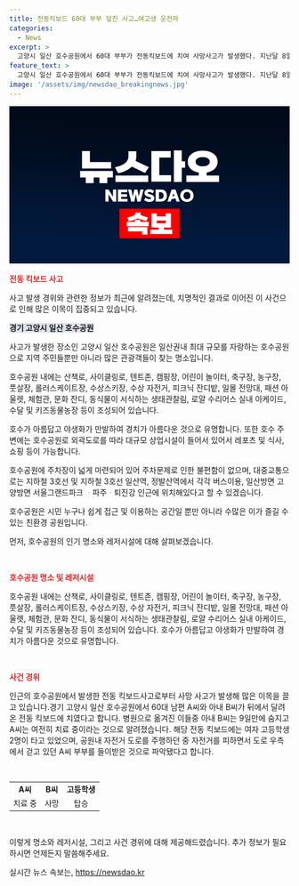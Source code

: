 ```yaml
---
title: 전동킥보드 60대 부부 덮친 사고…여고생 운전자
categories:
  - News
excerpt: >
  고양시 일산 호수공원에서 60대 부부가 전동킥보드에 치여 사망사고가 발생했다. 지난달 8일 오후 발생한 사고로 여자 고등학생 2명이 타고 있던 전동킥보드가 부부를 들이받았으며, 아내 B씨는 사고 후 9일 만에 사망했다. 아직 치료 중인 A씨와의 사고 경위가 논란이 되고 있다. 사람들의 안전 문제에 대한 관심이 증폭되고 있다.
feature_text: >
  고양시 일산 호수공원에서 60대 부부가 전동킥보드에 치여 사망사고가 발생했다. 지난달 8일 오후 발생한 사고로 여자 고등학생 2명이 타고 있던 전동킥보드가 부부를 들이받았으며, 아내 B씨는 사고 후 9일 만에 사망했다. 아직 치료 중인 A씨와의 사고 경위가 논란이 되고 있다. 사람들의 안전 문제에 대한 관심이 증폭되고 있다.
image: '/assets/img/newsdao_breakingnews.jpg'
---
```


<p><img src="/assets/img/newsdao_breakingnews.jpg" alt="bookingtag 속보" /></p>

<p><b><span style="color: #ee2323;">전동 킥보드 사고</span></b></p>

<p>사고 발생 경위와 관련한 정보가 최근에 알려졌는데, 치명적인 결과로 이어진 이 사건으로 인해 많은 이목이 집중되고 있습니다. </p>

<p><b><span style="background-color: #21538527;">경기 고양시 일산 호수공원</span></b></p>

<p>사고가 발생한 장소인 고양시 일산 호수공원은 일산권내 최대 규모를 자랑하는 호수공원으로 지역 주민들뿐만 아니라 많은 관광객들이 찾는 명소입니다. </p>

<p>호수공원 내에는 산책로, 사이클링로, 텐트존, 캠핑장, 어린이 놀이터, 축구장, 농구장, 풋살장, 롤러스케이트장, 수상스키장, 수상 자전거, 피크닉 잔디밭, 일몰 전망대, 패션 아울렛, 체험관, 문화 잔디, 동식물이 서식하는 생태관찰림, 로얄 수리어스 실내 아케이드, 수달 및 키즈동물농장 등이 조성되어 있습니다.</p>

<p>호수가 아름답고 야생화가 만발하여 경치가 아름다운 것으로 유명합니다. 또한 호수 주변에는 호수공원로 외곽도로를 따라 대규모 상업시설이 들어서 있어서 레포츠 및 식사, 쇼핑 등이 가능합니다.</p>

<p>호수공원에 주차장이 넓게 마련되어 있어 주차문제로 인한 불편함이 없으며, 대중교통으로는 지하철 3호선 및 지하철 3호선 일산역, 정발산역에서 각각 버스이용, 일산방면 고양방면 서울그랜드파크 ᆞ파주ᆞ퇴진강 인근에 위치해있다고 할 수 있겠습니다.</p>

<p>호수공원은 시민 누구나 쉽게 접근 및 이용하는 공간일 뿐만 아니라 수많은 이가 즐길 수 있는 친환경 공원입니다.</p>

<p>먼저, 호수공원의 인기 명소와 레저시설에 대해 살펴보겠습니다.</p>

<p data-ke-size="size16">&nbsp;</p>

<p><b><span style="color: #ee2323;">호수공원 명소 및 레저시설</span></b></p>

<p>호수공원 내에는 산책로, 사이클링로, 텐트존, 캠핑장, 어린이 놀이터, 축구장, 농구장, 풋살장, 롤러스케이트장, 수상스키장, 수상 자전거, 피크닉 잔디밭, 일몰 전망대, 패션 아울렛, 체험관, 문화 잔디, 동식물이 서식하는 생태관찰림, 로얄 수리어스 실내 아케이드, 수달 및 키즈동물농장 등이 조성되어 있습니다. 호수가 아름답고 야생화가 만발하여 경치가 아름다운 것으로 유명합니다. </p>

<p data-ke-size="size16">&nbsp;</p>

<p><b><span style="color: #ee2323;">사건 경위</span></b></p>

<p>인근의 호수공원에서 발생한 전동 킥보드사고로부터 사망 사고가 발생해 많은 이목을 끌고 있습니다.경기 고양시 일산 호수공원에서 60대 남편 A씨와 아내 B씨가 뒤에서 달려온 전동 킥보드에 치였다고 합니다. 병원으로 옮겨진 이들중 아내 B씨는 9일만에 숨지고 A씨는 여전히 치료 중이라는 것으로 알려졌습니다. 해당 전동 킥보드에는 여자 고등학생 2명이 타고 있었으며, 공원내 자전거 도로를 주행하던 중 자전거를 피하면서 도로 우측에서 걷고 있던 A씨 부부를 들이받은 것으로 파악됐다고 합니다.</p>

<p data-ke-size="size16">&nbsp;</p>

<table>
    <tbody>
        <tr>
            <td style="text-align: center; height: 17px;"><b>A씨</b></td>
            <td style="text-align: center; height: 17px;"><b>B씨</b></td>
            <td style="text-align: center; height: 17px;"><b>고등학생</b></td>
        </tr>
        <tr>
            <td style="text-align: center; height: 17px;">치료 중</td>
            <td style="text-align: center; height: 17px;">사망</td>
            <td style="text-align: center; height: 17px;">탑승</td>
        </tr>
    </tbody>
</table>

<p data-ke-size="size16">&nbsp;</p>

<p>이렇게 명소와 레저시설, 그리고 사건 경위에 대해 제공해드렸습니다. 추가 정보가 필요하시면 언제든지 말씀해주세요.</p>
실시간 뉴스 속보는, <a href="https://newsdao.kr" rel="dofollow">https://newsdao.kr</a>


